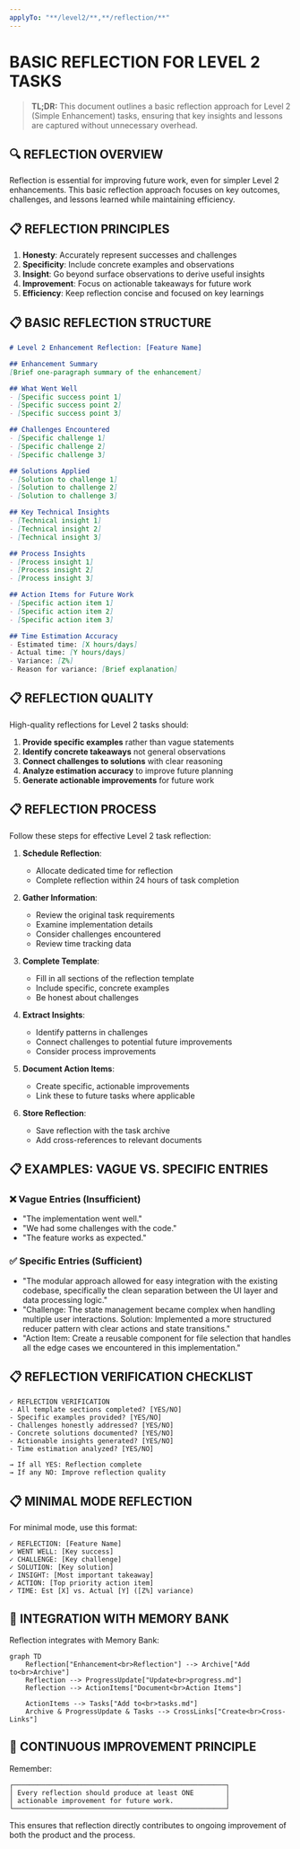 ```yaml
---
applyTo: "**/level2/**,**/reflection/**"
---
```


# BASIC REFLECTION FOR LEVEL 2 TASKS

> **TL;DR:** This document outlines a basic reflection approach for Level 2 (Simple Enhancement) tasks, ensuring that key insights and lessons are captured without unnecessary overhead.

## 🔍 REFLECTION OVERVIEW

Reflection is essential for improving future work, even for simpler Level 2 enhancements. This basic reflection approach focuses on key outcomes, challenges, and lessons learned while maintaining efficiency.

## 📋 REFLECTION PRINCIPLES

1. **Honesty**: Accurately represent successes and challenges
2. **Specificity**: Include concrete examples and observations
3. **Insight**: Go beyond surface observations to derive useful insights
4. **Improvement**: Focus on actionable takeaways for future work
5. **Efficiency**: Keep reflection concise and focused on key learnings

## 📋 BASIC REFLECTION STRUCTURE

```markdown
# Level 2 Enhancement Reflection: [Feature Name]

## Enhancement Summary
[Brief one-paragraph summary of the enhancement]

## What Went Well
- [Specific success point 1]
- [Specific success point 2]
- [Specific success point 3]

## Challenges Encountered
- [Specific challenge 1]
- [Specific challenge 2]
- [Specific challenge 3]

## Solutions Applied
- [Solution to challenge 1]
- [Solution to challenge 2]
- [Solution to challenge 3]

## Key Technical Insights
- [Technical insight 1]
- [Technical insight 2]
- [Technical insight 3]

## Process Insights
- [Process insight 1]
- [Process insight 2]
- [Process insight 3]

## Action Items for Future Work
- [Specific action item 1]
- [Specific action item 2]
- [Specific action item 3]

## Time Estimation Accuracy
- Estimated time: [X hours/days]
- Actual time: [Y hours/days]
- Variance: [Z%]
- Reason for variance: [Brief explanation]
```

## 📋 REFLECTION QUALITY

High-quality reflections for Level 2 tasks should:

1. **Provide specific examples** rather than vague statements
2. **Identify concrete takeaways** not general observations
3. **Connect challenges to solutions** with clear reasoning
4. **Analyze estimation accuracy** to improve future planning
5. **Generate actionable improvements** for future work

## 📋 REFLECTION PROCESS

Follow these steps for effective Level 2 task reflection:

1. **Schedule Reflection**:
   - Allocate dedicated time for reflection
   - Complete reflection within 24 hours of task completion

2. **Gather Information**:
   - Review the original task requirements
   - Examine implementation details
   - Consider challenges encountered
   - Review time tracking data

3. **Complete Template**:
   - Fill in all sections of the reflection template
   - Include specific, concrete examples
   - Be honest about challenges

4. **Extract Insights**:
   - Identify patterns in challenges
   - Connect challenges to potential future improvements
   - Consider process improvements

5. **Document Action Items**:
   - Create specific, actionable improvements
   - Link these to future tasks where applicable

6. **Store Reflection**:
   - Save reflection with the task archive
   - Add cross-references to relevant documents

## 📋 EXAMPLES: VAGUE VS. SPECIFIC ENTRIES

### ❌ Vague Entries (Insufficient)

- "The implementation went well."
- "We had some challenges with the code."
- "The feature works as expected."

### ✅ Specific Entries (Sufficient)

- "The modular approach allowed for easy integration with the existing codebase, specifically the clean separation between the UI layer and data processing logic."
- "Challenge: The state management became complex when handling multiple user interactions. Solution: Implemented a more structured reducer pattern with clear actions and state transitions."
- "Action Item: Create a reusable component for file selection that handles all the edge cases we encountered in this implementation."

## 📋 REFLECTION VERIFICATION CHECKLIST

```
✓ REFLECTION VERIFICATION
- All template sections completed? [YES/NO]
- Specific examples provided? [YES/NO]
- Challenges honestly addressed? [YES/NO]
- Concrete solutions documented? [YES/NO]
- Actionable insights generated? [YES/NO]
- Time estimation analyzed? [YES/NO]

→ If all YES: Reflection complete
→ If any NO: Improve reflection quality
```

## 📋 MINIMAL MODE REFLECTION

For minimal mode, use this format:

```
✓ REFLECTION: [Feature Name]
✓ WENT WELL: [Key success]
✓ CHALLENGE: [Key challenge]
✓ SOLUTION: [Key solution]
✓ INSIGHT: [Most important takeaway]
✓ ACTION: [Top priority action item]
✓ TIME: Est [X] vs. Actual [Y] ([Z%] variance)
```

## 🔄 INTEGRATION WITH MEMORY BANK

Reflection integrates with Memory Bank:

```mermaid
graph TD
    Reflection["Enhancement<br>Reflection"] --> Archive["Add to<br>Archive"]
    Reflection --> ProgressUpdate["Update<br>progress.md"]
    Reflection --> ActionItems["Document<br>Action Items"]
    
    ActionItems --> Tasks["Add to<br>tasks.md"]
    Archive & ProgressUpdate & Tasks --> CrossLinks["Create<br>Cross-Links"]
```

## 🚨 CONTINUOUS IMPROVEMENT PRINCIPLE

Remember:

```
┌─────────────────────────────────────────────────────┐
│ Every reflection should produce at least ONE        │
│ actionable improvement for future work.             │
└─────────────────────────────────────────────────────┘
```

This ensures that reflection directly contributes to ongoing improvement of both the product and the process. 
